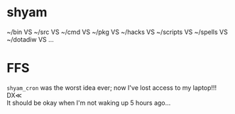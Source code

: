 # shyam
~/bin VS ~/src  VS ~/cmd VS ~/pkg VS ~/hacks VS ~/scripts VS ~/spells VS ~/dotadiw VS …

# FFS
`shyam_cron` was the worst idea ever; now I've lost access to my laptop!!! DX≪
<br>It should be okay when I'm not waking up 5 hours ago…
